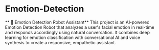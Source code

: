 # Emotion-Detection

** 🤖 Emotion Detection Robot Assistant** This project is an AI-powered Emotion Detection Robot that analyzes a user's facial emotion in real-time and responds accordingly using natural conversation. It combines deep learning for emotion classification with conversational AI and voice synthesis to create a responsive, empathetic assistant.
